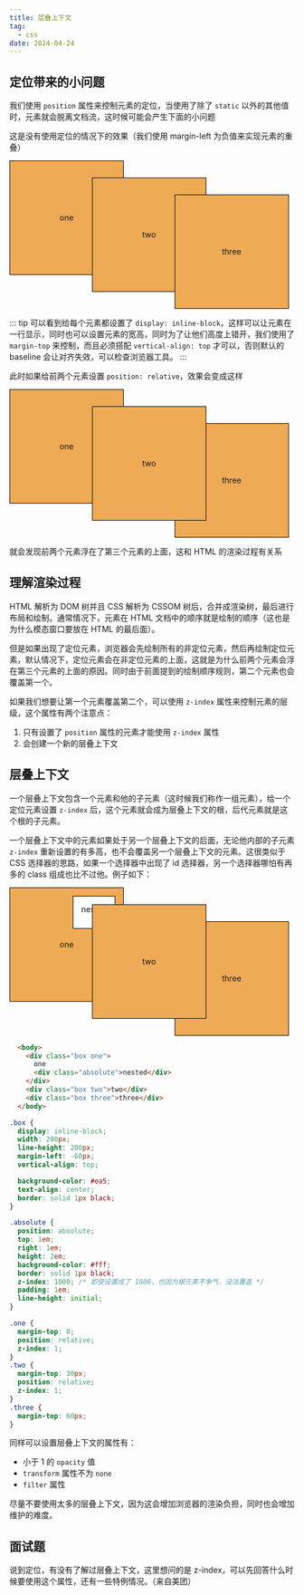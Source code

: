 ```yaml
---
title: 层叠上下文
tag:
  - css
date: 2024-04-24
---
```


## 定位带来的小问题

我们使用 `position` 属性来控制元素的定位，当使用了除了 `static` 以外的其他值时，元素就会脱离文档流，这时候可能会产生下面的小问题

这是没有使用定位的情况下的效果（我们使用 margin-left 为负值来实现元素的重叠）

<div class="box one" style="display: inline-block; width: 200px; line-height: 200px; vertical-align: top; background-color: #ea5; text-align: center; border: solid 1px black; margin-top: 0;">one</div>
<div class="box two" style="display: inline-block; width: 200px; line-height: 200px; margin-left: -60px; vertical-align: top; background-color: #ea5; text-align: center; border: solid 1px black; margin-top: 30px;">two</div>
<div class="box three" style="display: inline-block; width: 200px; line-height: 200px; margin-left: -60px; vertical-align: top; background-color: #ea5; text-align: center; border: solid 1px black; margin-top: 60px;">three</div>

::: tip
可以看到给每个元素都设置了 `display: inline-block`，这样可以让元素在一行显示，同时也可以设置元素的宽高，同时为了让他们高度上错开，我们使用了 `margin-top` 来控制，而且必须搭配 `vertical-align: top` 才可以，否则默认的 baseline 会让对齐失效，可以检查浏览器工具。
:::

此时如果给前两个元素设置 `position: relative`，效果会变成这样

<div class="box one" style="display: inline-block; width: 200px; line-height: 200px; vertical-align: top; background-color: #ea5; text-align: center; border: solid 1px black; margin-top: 0; position: relative;">one</div>
<div class="box two" style="display: inline-block; width: 200px; line-height: 200px; margin-left: -60px; vertical-align: top; background-color: #ea5; text-align: center; border: solid 1px black; margin-top: 30px; position: relative;">two</div>
<div class="box three" style="display: inline-block; width: 200px; line-height: 200px; margin-left: -60px; vertical-align: top; background-color: #ea5; text-align: center; border: solid 1px black; margin-top: 60px;">three</div>

就会发现前两个元素浮在了第三个元素的上面，这和 HTML 的渲染过程有关系

## 理解渲染过程

HTML 解析为 DOM 树并且 CSS 解析为 CSSOM 树后，合并成渲染树，最后进行布局和绘制。通常情况下，元素在 HTML 文档中的顺序就是绘制的顺序（这也是为什么模态窗口要放在 HTML 的最后面）。

但是如果出现了定位元素，浏览器会先绘制所有的非定位元素，然后再绘制定位元素，默认情况下，定位元素会在非定位元素的上面，这就是为什么前两个元素会浮在第三个元素的上面的原因。同时由于前面提到的绘制顺序规则，第二个元素也会覆盖第一个。

如果我们想要让第一个元素覆盖第二个，可以使用 `z-index` 属性来控制元素的层级，这个属性有两个注意点：

1. 只有设置了 `position` 属性的元素才能使用 `z-index` 属性
2. 会创建一个新的层叠上下文

## 层叠上下文

一个层叠上下文包含一个元素和他的子元素（这时候我们称作一组元素），给一个定位元素设置 `z-index` 后，这个元素就会成为层叠上下文的根，后代元素就是这个根的子元素。

一个层叠上下文中的元素如果处于另一个层叠上下文的后面，无论他内部的子元素 `z-index` 重新设置的有多高，也不会覆盖另一个层叠上下文的元素。这很类似于 CSS 选择器的思路，如果一个选择器中出现了 id 选择器，另一个选择器哪怕有再多的 class 组成也比不过他。例子如下：


<div class="box one" style="display: inline-block; width: 200px; line-height: 200px; vertical-align: top; background-color: #ea5; text-align: center; border: solid 1px black; margin-top: 0; position: relative; z-index: 1;">
  one
  <div class="absolute" style="position: absolute; top: 1em; right: 1em; height: 2em; background-color: #fff; border: solid 1px black; z-index: 1000; padding: 1em; line-height: initial;">nested</div>
</div>
<div class="box two" style="display: inline-block; width: 200px; line-height: 200px; margin-left: -60px; vertical-align: top; background-color: #ea5; text-align: center; border: solid 1px black; margin-top: 30px; position: relative; z-index: 1;">two</div>
<div class="box three" style="display: inline-block; width: 200px; line-height: 200px; margin-left: -60px; vertical-align: top; background-color: #ea5; text-align: center; border: solid 1px black; margin-top: 60px;">three</div>

```html
  <body>
    <div class="box one">
      one
      <div class="absolute">nested</div>
    </div>
    <div class="box two">two</div>
    <div class="box three">three</div>
  </body>
```

```css
.box {
  display: inline-block;
  width: 200px;
  line-height: 200px;
  margin-left: -60px;
  vertical-align: top;

  background-color: #ea5;
  text-align: center;
  border: solid 1px black;
}

.absolute {
  position: absolute;
  top: 1em;
  right: 1em;
  height: 2em;
  background-color: #fff;
  border: solid 1px black;
  z-index: 1000; /* 即使设置成了 1000，也因为根元素不争气，没法覆盖 */
  padding: 1em;
  line-height: initial;
}

.one {
  margin-top: 0;
  position: relative;
  z-index: 1;
}
.two {
  margin-top: 30px;
  position: relative;
  z-index: 1;
}
.three {
  margin-top: 60px;
}
```

同样可以设置层叠上下文的属性有：

- 小于 1 的 `opacity` 值
- `transform` 属性不为 `none`
- `filter` 属性

尽量不要使用太多的层叠上下文，因为这会增加浏览器的渲染负担，同时也会增加维护的难度。

## 面试题

说到定位，有没有了解过层叠上下文，这里想问的是 z-index，可以先回答什么时候要使用这个属性，还有一些特例情况。（来自美团）
